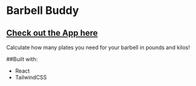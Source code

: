 
# Barbell Buddy

## [Check out the App here](https://barbellbuddy.netlify.app/)
 
Calculate how many plates you need for your barbell in pounds and kilos!

##Built with:
- React
- TailwindCSS

